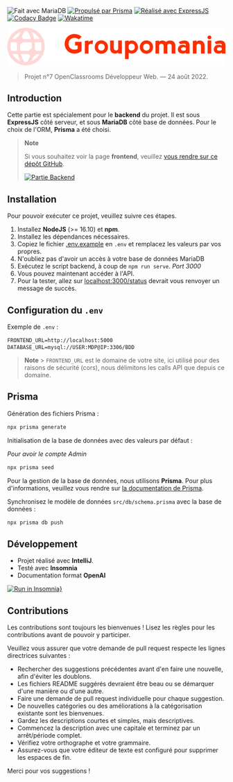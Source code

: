![Fait avec MariaDB](https://img.shields.io/badge/Fait%20avec%20MariaDB-%2300f.svg?&color=800&style=for-the-badge&logo=mongodb&logoColor=white)
[![Propulsé par Prisma](https://img.shields.io/badge/Propulsé%20par%20Prisma-%234752C4.svg?&style=for-the-badge&color=0B354B&logo=prisma&logoColor=white&alt=Prisma)](https://www.prisma.io/)
[![Réalisé avec ExpressJS](https://img.shields.io/badge/Réalisé%20avec%20Express-white.svg?&style=for-the-badge&color=259DFF&logo=express&logoColor=white&alt=express)](https://github.com/expressjs/express)
[![Codacy Badge](https://img.shields.io/codacy/grade/760b3a894bef4bf0bb4a72b4598c0455?style=for-the-badge)](https://www.codacy.com/gh/thomasbnt/DW_P7_Groupomania_backend_OC/dashboard)
[![Wakatime](https://wakatime.com/badge/github/thomasbnt/DW_P7_Groupomania_backend_OC.svg?style=for-the-badge)](https://wakatime.com/badge/github/thomasbnt/DW_P7_Groupomania_backend_OC)

![Groupomania logo](groupomania.svg)

> Projet n°7 OpenClassrooms Développeur Web. — 24 août 2022.

## Introduction

Cette partie est spécialement pour le **backend** du projet. Il est sous **ExpressJS** côté serveur, et sous **MariaDB** côté base de données.
Pour le choix de l'ORM, **Prisma** a été choisi.

> **Note**
>
> Si vous souhaitez voir la page **frontend**, veuillez [vous rendre sur ce dépôt GitHub](https://github.com/thomasbnt/DW_P7_Groupomania_frontend_OC).
>
> [![Partie Backend](https://img.shields.io/badge/Aller%20voir%20la%20partie%20Frontend%20→-informational?style=for-the-badge)](https://github.com/thomasbnt/DW_P7_Groupomania_frontend_OC)

## Installation

Pour pouvoir exécuter ce projet, veuillez suivre ces étapes.

1. Installez **NodeJS** (>= 16.10) et **npm**.
2. Installez les dépendances nécessaires.
3. Copiez le fichier [.env.example](/.env.example) en `.env` et remplacez les valeurs par vos propres.
4. N'oubliez pas d'avoir un accès à votre base de données MariaDB
5. Exécutez le script backend, à coup de `npm run serve`. _Port 3000_
6. Vous pouvez maintenant accéder à l'API.
7. Pour la tester, allez sur [localhost:3000/status](http://localhost:3000/status) devrait vous renvoyer un message de succès.

## Configuration du `.env`

Exemple de `.env` :

```dotenv
FRONTEND_URL=http://localhost:5000
DATABASE_URL=mysql://USER:MDP@IP:3306/BDD
```

> **Note** > `FRONTEND_URL` est le domaine de votre site, ici utilisé pour des raisons de sécurité (cors), nous délimitons les calls API que depuis ce domaine.

## Prisma

Génération des fichiers Prisma :

```bash
npx prisma generate
```

Initialisation de la base de données avec des valeurs par défaut :

_Pour avoir le compte Admin_

```bash
npx prisma seed
```

Pour la gestion de la base de données, nous utilisons **Prisma**. Pour plus d'informations, veuillez vous rendre sur [la documentation de Prisma](https://www.prisma.io/docs/).

Synchronisez le modèle de données `src/db/schema.prisma` avec la base de données :

```bash
npx prisma db push
```

## Développement

- Projet réalisé avec **IntelliJ**.
- Testé avec **Insomnia**
- Documentation format **OpenAI**

[![Run in Insomnia}](https://insomnia.rest/images/run.svg)](https://insomnia.rest/run/?label=DW%20P7%20Groupomania%20API&uri=https%3A%2F%2Fraw.githubusercontent.com%2Fthomasbnt%2FDW_P7_Groupomania_backend_OC%2Fmain%2Fswagger.yaml)


## Contributions

Les contributions sont toujours les bienvenues ! Lisez les règles pour les contributions avant de pouvoir y participer.

Veuillez vous assurer que votre demande de pull request respecte les lignes directrices suivantes :

- Rechercher des suggestions précédentes avant d'en faire une nouvelle, afin d'éviter les doublons.
- Les fichiers README suggérés devraient être beau ou se démarquer d'une manière ou d'une autre.
- Faire une demande de pull request individuelle pour chaque suggestion.
- De nouvelles catégories ou des améliorations à la catégorisation existante sont les bienvenues.
- Gardez les descriptions courtes et simples, mais descriptives.
- Commencez la description avec une capitale et terminez par un arrêt/période complet.
- Vérifiez votre orthographe et votre grammaire.
- Assurez-vous que votre éditeur de texte est configuré pour supprimer les espaces de fin.

Merci pour vos suggestions !
